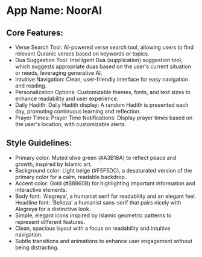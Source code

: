 # **App Name**: NoorAI

## Core Features:

- Verse Search Tool: AI-powered verse search tool, allowing users to find relevant Quranic verses based on keywords or topics.
- Dua Suggestion Tool: Intelligent Dua (supplication) suggestion tool, which suggests appropriate duas based on the user's current situation or needs, leveraging generative AI.
- Intuitive Navigation: Clean, user-friendly interface for easy navigation and reading.
- Personalization Options: Customizable themes, fonts, and text sizes to enhance readability and user experience.
- Daily Hadith: Daily Hadith display: A random Hadith is presented each day, promoting continuous learning and reflection.
- Prayer Times: Prayer Time Notifications: Display prayer times based on the user's location, with customizable alerts.

## Style Guidelines:

- Primary color: Muted olive green (#A3B18A) to reflect peace and growth, inspired by Islamic art.
- Background color: Light beige (#F5F5DC), a desaturated version of the primary color for a calm, readable backdrop.
- Accent color: Gold (#B8860B) for highlighting important information and interactive elements.
- Body font: 'Alegreya', a humanist serif for readability and an elegant feel. Headline font: 'Belleza' a humanist sans-serif that pairs nicely with Alegreya for a distinctive look.
- Simple, elegant icons inspired by Islamic geometric patterns to represent different features.
- Clean, spacious layout with a focus on readability and intuitive navigation.
- Subtle transitions and animations to enhance user engagement without being distracting.